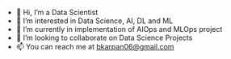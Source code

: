 - 👋 Hi, I’m a Data Scientist
- 👀 I’m interested in Data Science, AI, DL and ML
- 🌱 I’m currently in implementation of AIOps and MLOps project
- 💞️ I’m looking to collaborate on Data Science Projects
- 📫 You can reach me at bkarpan06@gmail.com

<!---
DataTechScientist/DataTechScientist is a ✨ special ✨ repository because its `README.md` (this file) appears on your GitHub profile.
You can click the Preview link to take a look at your changes.
--->
